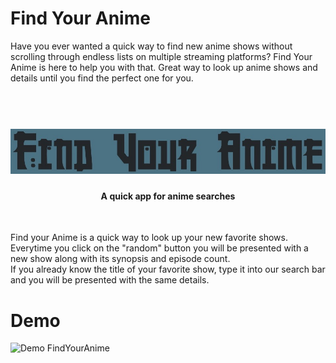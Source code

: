 # Find Your Anime
Have you ever wanted a quick way to find new anime shows without scrolling
through endless lists on multiple streaming platforms? Find Your Anime is here to help you with that. Great way to look up anime shows and details until you find the perfect one for you.

<h1 align="center">
    <br>
    <img src="images and video/FYA_logo.jpg">
</h1>

<h4 align="center">A quick app for anime searches</h4>
    <br>


Find your Anime is a quick way to look up your new favorite shows. Everytime you click on the "random" button you will be presented with a new show along with its synopsis and episode count. 
<br>
If you already know the title of your favorite show, type it into our search bar and you will be presented with the same details.


# Demo

![Demo FindYourAnime](https://media.giphy.com/media/v1.Y2lkPTc5MGI3NjExNGM0MmMzODM5NTE0OTdjYmNhZDFhY2IxMjllNTYyZTBhZTllNGRlYSZlcD12MV9pbnRlcm5hbF9naWZzX2dpZklkJmN0PWc/VExyFVJQqlODbIN31a/giphy.gif)
